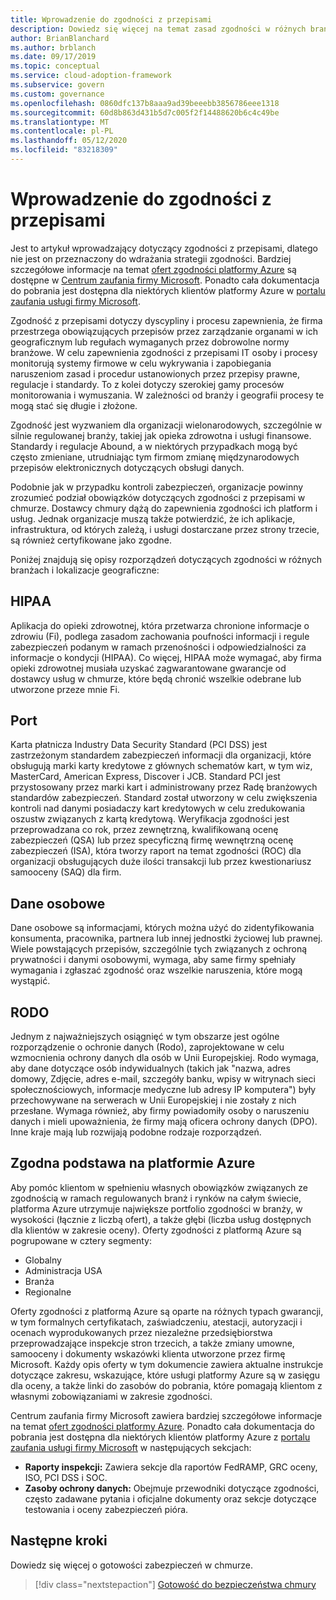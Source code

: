 ```yaml
---
title: Wprowadzenie do zgodności z przepisami
description: Dowiedz się więcej na temat zasad zgodności w różnych branżach i lokalizacje geograficzne, które mogą mieć wpływ na zarządzanie chmurą.
author: BrianBlanchard
ms.author: brblanch
ms.date: 09/17/2019
ms.topic: conceptual
ms.service: cloud-adoption-framework
ms.subservice: govern
ms.custom: governance
ms.openlocfilehash: 0860dfc137b8aaa9ad39beeebb3856786eee1318
ms.sourcegitcommit: 60d8b863d431b5d7c005f2f14488620b6c4c49be
ms.translationtype: MT
ms.contentlocale: pl-PL
ms.lasthandoff: 05/12/2020
ms.locfileid: "83218309"
---
```

# <a name="introduction-to-regulatory-compliance"></a>Wprowadzenie do zgodności z przepisami

Jest to artykuł wprowadzający dotyczący zgodności z przepisami, dlatego nie jest on przeznaczony do wdrażania strategii zgodności. Bardziej szczegółowe informacje na temat [ofert zgodności platformy Azure](https://aka.ms/allcompliance) są dostępne w [Centrum zaufania firmy Microsoft](https://www.microsoft.com/trust-center). Ponadto cała dokumentacja do pobrania jest dostępna dla niektórych klientów platformy Azure w [portalu zaufania usługi firmy Microsoft](https://servicetrust.microsoft.com).

Zgodność z przepisami dotyczy dyscypliny i procesu zapewnienia, że firma przestrzega obowiązujących przepisów przez zarządzanie organami w ich geograficznym lub regułach wymaganych przez dobrowolne normy branżowe. W celu zapewnienia zgodności z przepisami IT osoby i procesy monitorują systemy firmowe w celu wykrywania i zapobiegania naruszeniom zasad i procedur ustanowionych przez przepisy prawne, regulacje i standardy. To z kolei dotyczy szerokiej gamy procesów monitorowania i wymuszania. W zależności od branży i geografii procesy te mogą stać się długie i złożone.

Zgodność jest wyzwaniem dla organizacji wielonarodowych, szczególnie w silnie regulowanej branży, takiej jak opieka zdrowotna i usługi finansowe. Standardy i regulacje Abound, a w niektórych przypadkach mogą być często zmieniane, utrudniając tym firmom zmianę międzynarodowych przepisów elektronicznych dotyczących obsługi danych.

Podobnie jak w przypadku kontroli zabezpieczeń, organizacje powinny zrozumieć podział obowiązków dotyczących zgodności z przepisami w chmurze. Dostawcy chmury dążą do zapewnienia zgodności ich platform i usług. Jednak organizacje muszą także potwierdzić, że ich aplikacje, infrastruktura, od których zależą, i usługi dostarczane przez strony trzecie, są również certyfikowane jako zgodne.

Poniżej znajdują się opisy rozporządzeń dotyczących zgodności w różnych branżach i lokalizacje geograficzne:

<!-- docsTest:ignore PHI "Health Information Portability and Accountability Act" -->

## <a name="hipaa"></a>HIPAA

Aplikacja do opieki zdrowotnej, która przetwarza chronione informacje o zdrowiu (Fi), podlega zasadom zachowania poufności informacji i regule zabezpieczeń podanym w ramach przenośności i odpowiedzialności za informacje o kondycji (HIPAA). Co więcej, HIPAA może wymagać, aby firma opieki zdrowotnej musiała uzyskać zagwarantowane gwarancje od dostawcy usług w chmurze, które będą chronić wszelkie odebrane lub utworzone przeze mnie Fi.

<!-- cSpell:ignore Visa Mastercard -->
<!-- docsTest:ignore "American Express" Discover JCB QSA ISA ROC SAQ DPO GRC -->

## <a name="pci"></a>Port

Karta płatnicza Industry Data Security Standard (PCI DSS) jest zastrzeżonym standardem zabezpieczeń informacji dla organizacji, które obsługują marki karty kredytowe z głównych schematów kart, w tym wiz, MasterCard, American Express, Discover i JCB. Standard PCI jest przystosowany przez marki kart i administrowany przez Radę branżowych standardów zabezpieczeń. Standard został utworzony w celu zwiększenia kontroli nad danymi posiadaczy kart kredytowych w celu zredukowania oszustw związanych z kartą kredytową. Weryfikacja zgodności jest przeprowadzana co rok, przez zewnętrzną, kwalifikowaną ocenę zabezpieczeń (QSA) lub przez specyficzną firmę wewnętrzną ocenę zabezpieczeń (ISA), która tworzy raport na temat zgodności (ROC) dla organizacji obsługujących duże ilości transakcji lub przez kwestionariusz samooceny (SAQ) dla firm.

## <a name="personal-data"></a>Dane osobowe

Dane osobowe są informacjami, których można użyć do zidentyfikowania konsumenta, pracownika, partnera lub innej jednostki życiowej lub prawnej. Wiele powstających przepisów, szczególnie tych związanych z ochroną prywatności i danymi osobowymi, wymaga, aby same firmy spełniały wymagania i zgłaszać zgodność oraz wszelkie naruszenia, które mogą wystąpić.

## <a name="gdpr"></a>RODO

Jednym z najważniejszych osiągnięć w tym obszarze jest ogólne rozporządzenie o ochronie danych (Rodo), zaprojektowane w celu wzmocnienia ochrony danych dla osób w Unii Europejskiej. Rodo wymaga, aby dane dotyczące osób indywidualnych (takich jak "nazwa, adres domowy, Zdjęcie, adres e-mail, szczegóły banku, wpisy w witrynach sieci społecznościowych, informacje medyczne lub adresy IP komputera") były przechowywane na serwerach w Unii Europejskiej i nie zostały z nich przesłane. Wymaga również, aby firmy powiadomiły osoby o naruszeniu danych i mieli upoważnienia, że firmy mają oficera ochrony danych (DPO). Inne kraje mają lub rozwijają podobne rodzaje rozporządzeń.

## <a name="compliant-foundation-in-azure"></a>Zgodna podstawa na platformie Azure

Aby pomóc klientom w spełnieniu własnych obowiązków związanych ze zgodnością w ramach regulowanych branż i rynków na całym świecie, platforma Azure utrzymuje największe portfolio zgodności w branży, w wysokości (łącznie z liczbą ofert), a także głębi (liczba usług dostępnych dla klientów w zakresie oceny). Oferty zgodności z platformą Azure są pogrupowane w cztery segmenty:

- Globalny
- Administracja USA
- Branża
- Regionalne

Oferty zgodności z platformą Azure są oparte na różnych typach gwarancji, w tym formalnych certyfikatach, zaświadczeniu, atestacji, autoryzacji i ocenach wyprodukowanych przez niezależne przedsiębiorstwa przeprowadzające inspekcje stron trzecich, a także zmiany umowne, samooceny i dokumenty wskazówki klienta utworzone przez firmę Microsoft. Każdy opis oferty w tym dokumencie zawiera aktualne instrukcje dotyczące zakresu, wskazujące, które usługi platformy Azure są w zasięgu dla oceny, a także linki do zasobów do pobrania, które pomagają klientom z własnymi zobowiązaniami w zakresie zgodności.

Centrum zaufania firmy Microsoft zawiera bardziej szczegółowe informacje na temat [ofert zgodności platformy Azure](https://www.microsoft.com/trust-center/compliance/compliance-overview). Ponadto cała dokumentacja do pobrania jest dostępna dla niektórych klientów platformy Azure z [portalu zaufania usługi firmy Microsoft](https://servicetrust.microsoft.com) w następujących sekcjach:

- **Raporty inspekcji:** Zawiera sekcje dla raportów FedRAMP, GRC oceny, ISO, PCI DSS i SOC.
- **Zasoby ochrony danych:** Obejmuje przewodniki dotyczące zgodności, często zadawane pytania i oficjalne dokumenty oraz sekcje dotyczące testowania i oceny zabezpieczeń pióra.

## <a name="next-steps"></a>Następne kroki

Dowiedz się więcej o gotowości zabezpieczeń w chmurze.

> [!div class="nextstepaction"]
> [Gotowość do bezpieczeństwa chmury](./cloud-security-readiness.md)

